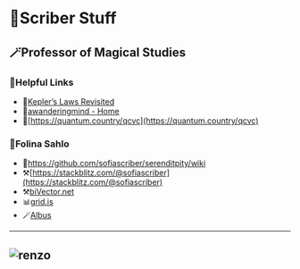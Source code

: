 # 📜Scriber Stuff
## 🪄Professor of Magical Studies
### 💎Helpful Links
- 📑[Kepler’s Laws Revisited](https://quantumredpill.wordpress.com/2013/01/19/keplers-laws-revisited/)   
- 📐[awanderingmind - Home](https://www.awanderingmind.blog/)
- 💫[https://quantum.country/qcvc](https://quantum.country/qcvc)
### 🔱Folina Sahlo
- 📜https://github.com/sofiascriber/serenditpity/wiki
- ⚒️[https://stackblitz.com/@sofiascriber](https://stackblitz.com/@sofiascriber)
- ⚒️[biVector.net](https://bivector.net/tools.html)
- 📊[grid.is](http://grid.is/)
- 🪄[Albus](https://albus.springworks.in/)

---
![renzo](https://user-images.githubusercontent.com/111261353/215251943-edab77e9-a113-401a-9266-cb7be792c7a1.png)
---

<!---
eigenscribe/eigenscribe is a ✨ super special ✨ repository because its `README.md` (this file) appears on your GitHub profile.
You can click the Preview link to take a look at your changes.
--->
